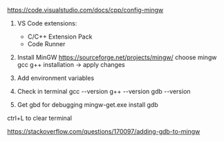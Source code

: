 https://code.visualstudio.com/docs/cpp/config-mingw

1. VS Code extensions: 
    - C/C++ Extension Pack 
    - Code Runner 

2. Install MinGW
https://sourceforge.net/projects/mingw/
choose mingw gcc g++ 
installation -> apply changes 

3. Add environment variables 

4. Check in terminal 
gcc --version
g++ --version
gdb --version

5. Get gbd for debugging 
mingw-get.exe install gdb



ctrl+L to clear terminal 

https://stackoverflow.com/questions/170097/adding-gdb-to-mingw